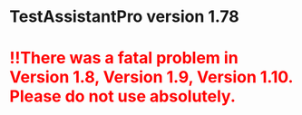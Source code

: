 # TestAssistantPro version 1.78

# <span style="color:red">!!There was a fatal problem in Version 1.8, Version 1.9, Version 1.10. Please do not use absolutely.</span>

